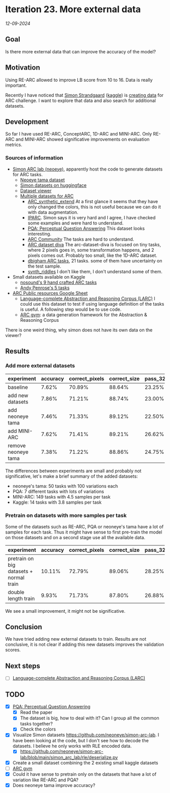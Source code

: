 # Iteration 23. More external data

_12-09-2024_

## Goal

Is there more external data that can improve the accuracy of the model?

## Motivation

Using RE-ARC allowed to improve LB score from 10 to 16. Data is really important.

Recently I have noticed that [Simon Strandgaard](https://github.com/neoneye) ([kaggle](https://www.kaggle.com/neoneye)) is [creating data](https://github.com/neoneye/simon-arc-lab) for ARC challenge.
I want to explore that data and also search for additional datasets.

## Development

So far I have used RE-ARC, ConceptARC, 1D-ARC and MINI-ARC. Only RE-ARC and MINI-ARC showed significative improvements on evaluation metrics.

### Sources of information

- [Simon ARC lab (neoeye)](https://github.com/neoneye/simon-arc-lab), apparently host the code to generate datasets for ARC tasks.
  - [Neoeye tama dataset](https://github.com/neoneye/arc-dataset-tama)
  - [Simon datasets on huggingface](https://huggingface.co/neoneye)
  - [Dataset viewer](https://neoneye.github.io/arc/)
  - [Multiple datasets for ARC](https://github.com/neoneye/arc-dataset-collection/tree/main)
    - [ARC_synthetic_extend](https://github.com/frankaging/ARC_synthetic_extend) At a first glance it seems that they have only changed the colors, this is not useful because we can do it with data augmentation.
    - [IPARC](https://github.com/neoneye/arc-dataset-collection/tree/main/dataset/IPARC). Simon says it is very hard and I agree, I have checked some examples and were hard to understand.
    - [PQA: Perceptual Question Answering](https://github.com/neoneye/arc-dataset-collection/tree/main/dataset/PQA) This dataset looks interesting.
    - [ARC Community](https://github.com/neoneye/arc-dataset-collection/tree/main/dataset/arc-community) The tasks are hard to understand.
    - [ARC dataset diva](https://github.com/neoneye/arc-dataset-diva) The arc-dataset-diva is focused on tiny tasks, where 2 pixels goes in, some transformation happens, and 2 pixels comes out. Probably too small, like the 1D-ARC dataset.
    - [dbigham ARC tasks](https://github.com/neoneye/arc-dataset-collection/tree/main/dataset/dbigham), 21 tasks. some of them have uncertainty on the test sample.
    - [synth_riddles](https://github.com/arc-community/synth_riddles) I don't like them, I don't understand some of them.
- Small datasets available on Kaggle
  - [nosound's 9 hand crafted ARC tasks](https://www.kaggle.com/datasets/zaharch/arc-nosound-tasks)
  - [Andy Penrose's 5 tasks](https://www.kaggle.com/datasets/andypenrose/extra-arc-tasks-for-testing)
- [ARC Public resources Google Sheet](https://docs.google.com/spreadsheets/d/1fR4cgjY1kNKN_dxiidBQbyT6Gv7_Ko7daKOjlYojwTY/edit?gid=167693902#gid=167693902)
  - [Language-complete Abstraction and Reasoning Corpus (LARC)](https://github.com/samacqua/LARC) I could use this
    dataset to test if using language definition of the tasks is useful. A following step would be
    to use code.
  - [ARC gym](https://github.com/SimonOuellette35/ARC_gym): a data generation framework for the Abstraction & Reasoning Corpus

There is one weird thing, why simon does not have its own data on the viewer?

## Results

### Add more external datasets

| experiment          | accuracy | correct_pixels | correct_size | pass_32 | vote_2 |
|---------------------|----------|----------------|--------------|---------|--------|
| baseline            | 7.62%    | 70.89%         | 88.64%       | 23.25%  | 15.91% |
| add new datasets    | 7.86%    | 71.21%         | 88.74%       | 23.00%  | 15.66% |
| add neoneye tama    | 7.46%    | 71.33%         | 89.12%       | 22.50%  | 15.66% |
| add MINI-ARC        | 7.62%    | 71.41%         | 89.21%       | 26.62%  | 17.05% |
| remove neoneye tama | 7.38%    | 71.22%         | 88.86%       | 24.75%  | 16.92% |

The differences between experiments are small and probably not significative, let's make a brief summary of the added datasets:

- neoneye's tama: 50 tasks with 100 variations each
- PQA: 7 different tasks with lots of variations
- MINI-ARC: 149 tasks with 4.5 samples per task
- Kaggle: 14 tasks with 3.8 samples per task

### Pretrain on datasets with more samples per task

Some of the datasets such as RE-ARC, PQA or neoneye's tama have a lot of samples for each task. Thus it might
have sense to first pre-train the model on those datasets and on a second stage use all the available data.

| experiment                              | accuracy | correct_pixels | correct_size | pass_32 | vote_2 |
|-----------------------------------------|----------|----------------|--------------|---------|--------|
| pretrain on big datasets + normal train | 10.11%   | 72.79%         | 89.06%       | 28.25%  | 20.20% |
| double length train                     | 9.93%    | 71.73%         | 87.80%       | 26.88%  | 17.30% |

We see a small improvement, it might not be significative.

## Conclusion

We have tried adding new external datasets to train. Results are not conclusive, it is not clear if adding
this new datasets improves the validation scores.

## Next steps

- [ ] [Language-complete Abstraction and Reasoning Corpus (LARC)](https://github.com/samacqua/LARC)

## TODO

- [x] [PQA: Perceptual Question Answering](https://github.com/neoneye/arc-dataset-collection/tree/main/dataset/PQA)
  - [x] Read the paper
  - [x] The dataset is big, how to deal with it? Can I group all the common tasks together?
  - [x] Check the colors
- [x] Visualize Simon datasets https://github.com/neoneye/simon-arc-lab. I have been looking at the code, but I don't see how to decode the datasets. I believe he only works with RLE encoded data.
  - [x] https://github.com/neoneye/simon-arc-lab/blob/main/simon_arc_lab/rle/deserialize.py
- [x] Create a small dataset combining the 2 existing small kaggle datasets
- [ ] [ARC gym](https://github.com/SimonOuellette35/ARC_gym)
- [x] Could it have sense to pretrain only on the datasets that have a lot of variation like RE-ARC and PQA?
- [x] Does neoneye tama improve accuracy?
